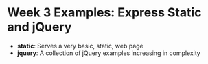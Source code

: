 Week 3 Examples: Express Static and jQuery
==========================================

- **static**: Serves a very basic, static, web page
- **jquery**: A collection of jQuery examples increasing in complexity
